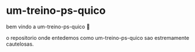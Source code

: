 # um-treino-ps-quico

bem vindo a um-treino-ps-quico :tada:

o repositorio onde entedemos como um-treino-ps-quico sao estremamente cautelosas.
